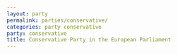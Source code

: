 ```yaml
---
layout: party
permalink: parties/conservative/
categories: party conservative
party: conservative
title: Conservative Party in the European Parliament
---
```


